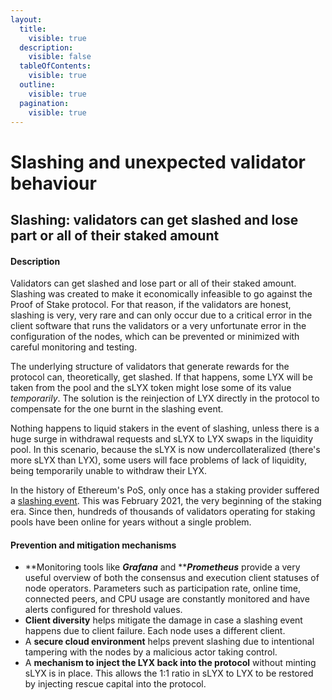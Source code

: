 ```yaml
---
layout:
  title:
    visible: true
  description:
    visible: false
  tableOfContents:
    visible: true
  outline:
    visible: true
  pagination:
    visible: true
---
```


# Slashing and unexpected validator behaviour

## Slashing: validators can get slashed and lose part or all of their staked amount

#### Description

Validators can get slashed and lose part or all of their staked amount. Slashing was created to make it economically infeasible to go against the Proof of Stake protocol. For that reason, if the validators are honest, slashing is very, very rare and can only occur due to a critical error in the client software that runs the validators or a very unfortunate error in the configuration of the nodes, which can be prevented or minimized with careful monitoring and testing.

The underlying structure of validators that generate rewards for the protocol can, theoretically, get slashed. If that happens, some LYX will be taken from the pool and the sLYX token might lose some of its value _temporarily_. The solution is the reinjection of LYX directly in the protocol to compensate for the one burnt in the slashing event.&#x20;

Nothing happens to liquid stakers in the event of slashing, unless there is a huge surge in withdrawal requests and sLYX to LYX swaps in the liquidity pool. In this scenario, because the sLYX is now undercollateralized (there's more sLYX than LYX), some users will face problems of lack of liquidity, being temporarily unable to withdraw their LYX.

In the history of Ethereum's PoS, only once has a staking provider suffered a [slashing event](https://cointelegraph.com/news/expensive-lesson-75-eth2-validators-slashed-for-introducing-potential-chain-split-bug). This was February 2021, the very beginning of the staking era. Since then, hundreds of thousands of validators operating for staking pools have been online for years without a single problem.

#### Prevention and mitigation mechanisms

* **Monitoring tools like **_**Grafana**_** and **_**Prometheus**_ provide a very useful overview of both the consensus and execution client statuses of node operators. Parameters such as participation rate, online time, connected peers, and CPU usage are constantly monitored and have alerts configured for threshold values.
* **Client diversity** helps mitigate the damage in case a slashing event happens due to client failure. Each node uses a different client. &#x20;
* A **secure cloud environment** helps prevent slashing due to intentional tampering with the nodes by a malicious actor taking control.&#x20;
* A **mechanism to inject the LYX back into the protocol** without minting sLYX is in place. This allows the 1:1 ratio in sLYX to LYX to be restored by injecting rescue capital into the protocol.
